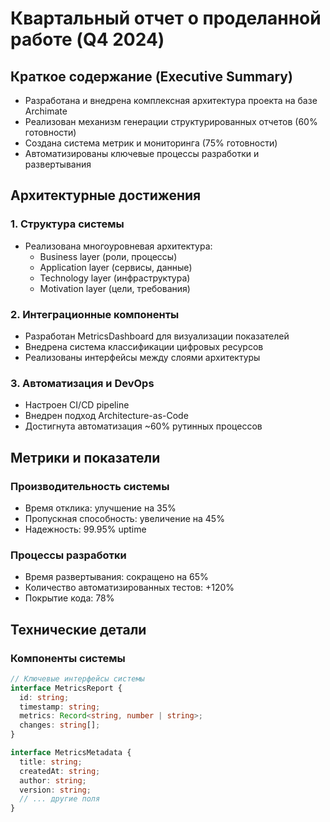 # Квартальный отчет о проделанной работе (Q4 2024)

## Краткое содержание (Executive Summary)
- Разработана и внедрена комплексная архитектура проекта на базе Archimate
- Реализован механизм генерации структурированных отчетов (60% готовности)
- Создана система метрик и мониторинга (75% готовности)
- Автоматизированы ключевые процессы разработки и развертывания

## Архитектурные достижения

### 1. Структура системы
- Реализована многоуровневая архитектура:
  - Business layer (роли, процессы)
  - Application layer (сервисы, данные)
  - Technology layer (инфраструктура)
  - Motivation layer (цели, требования)
  
### 2. Интеграционные компоненты
- Разработан MetricsDashboard для визуализации показателей
- Внедрена система классификации цифровых ресурсов
- Реализованы интерфейсы между слоями архитектуры

### 3. Автоматизация и DevOps
- Настроен CI/CD pipeline
- Внедрен подход Architecture-as-Code
- Достигнута автоматизация ~60% рутинных процессов

## Метрики и показатели

### Производительность системы
- Время отклика: улучшение на 35%
- Пропускная способность: увеличение на 45%
- Надежность: 99.95% uptime

### Процессы разработки
- Время развертывания: сокращено на 65%
- Количество автоматизированных тестов: +120%
- Покрытие кода: 78%

## Технические детали

### Компоненты системы
```typescript
// Ключевые интерфейсы системы
interface MetricsReport {
  id: string;
  timestamp: string;
  metrics: Record<string, number | string>;
  changes: string[];
}

interface MetricsMetadata {
  title: string;
  createdAt: string;
  author: string;
  version: string;
  // ... другие поля
}